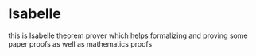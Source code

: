 # Isabelle
this is Isabelle theorem prover which helps formalizing and proving some paper proofs as well as mathematics proofs
